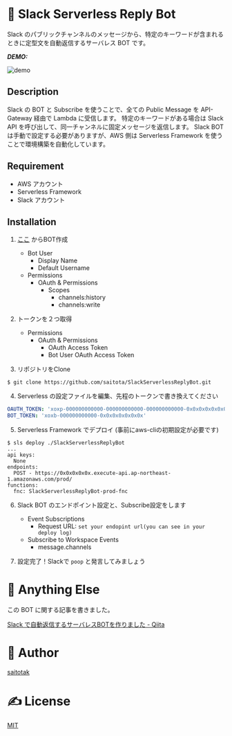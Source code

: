 ﻿# 🤖 Slack Serverless Reply Bot
Slack のパブリックチャンネルのメッセージから、特定のキーワードが含まれるときに定型文を自動返信するサーバレス BOT です。

***DEMO:***

![demo](https://user-images.githubusercontent.com/1152469/35902255-db0707e4-0c1d-11e8-882e-ca90d1e7a933.gif)

## Description
Slack の BOT と Subscribe を使うことで、全ての Public Message を API-Gateway 経由で Lambda に受信します。
特定のキーワードがある場合は Slack API を呼び出して、同一チャンネルに固定メッセージを返信します。
Slack BOT は手動で設定する必要がありますが、AWS 側は Serverless Framework を使うことで環境構築を自動化しています。

## Requirement
- AWS アカウント
- Serverless Framework
- Slack アカウント

## Installation
1. [ここ](https://api.slack.com/slack-apps) からBOT作成
    - Bot User
        - Display Name
        - Default Username
    - Permissions
        - OAuth & Permissions
            - Scopes
                - channels:history
                - channels:write
2. トークンを２つ取得
    - Permissions
        - OAuth & Permissions
            - OAuth Access Token
            - Bot User OAuth Access Token

3. リポジトリをClone
```
$ git clone https://github.com/saitota/SlackServerlessReplyBot.git
```

4. Serverless の設定ファイルを編集、先程のトークンで書き換えてください
``` sererless.yml
OAUTH_TOKEN: 'xoxp-000000000000-000000000000-000000000000-0x0x0x0x0x0x0x0x0x0x0x0x0x0x0x0x'
BOT_TOKEN: 'xoxb-000000000000-0x0x0x0x0x0x0x'
```

5. Serverless Framework でデプロイ (事前にaws-cliの初期設定が必要です)
```
$ sls deploy ./SlackServerlessReplyBot
...
api keys:
  None
endpoints:
  POST - https://0x0x0x0x0x.execute-api.ap-northeast-1.amazonaws.com/prod/
functions:
  fnc: SlackServerlessReplyBot-prod-fnc
```
6. Slack BOT のエンドポイント設定と、Subscribe設定をします
    - Event Subscriptions
        - Request URL: `set your endopint url(you can see in your deploy log)`
    - Subscribe to Workspace Events
        - message.channels

7. 設定完了！Slackで `poop` と発言してみましょう

# 🤔 Anything Else
この BOT に関する記事を書きました。

[Slack で自動返信するサーバレスBOTを作りました - Qiita](https://qiita.com/saitotak/items/822bf2dce7e3baa25ae0)

# 🐑 Author
[saitotak](https://qiita.com/saitotak)

# ✍ License
[MIT](./LICENSE)

